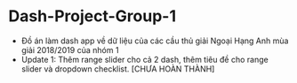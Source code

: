 # Dash-Project-Group-1
- Đồ án làm dash app về dữ liệu của các cầu thủ giải Ngoại Hạng Anh mùa giải 2018/2019 của nhóm 1
- Update 1: Thêm range slider cho cả 2 dash, thêm tiêu đề cho range slider và dropdown checklist. [CHƯA HOÀN THÀNH]
